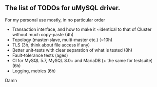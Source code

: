 ## The list of TODOs for uMySQL driver. 
For my personal use mostly, in no particular order

* Transaction interface, and how to make it ~identical to that of Cluster without much copy-paste (4h)
* Topology (master-slave, multi-master etc.) (~10h)
* TLS (3h, think about file access if any)
* Better unit-tests with clear separation of what is tested (8h)
* Fault-tolerance tests (ages)
* CI for MySQL 5.7, MySQL 8.0+ and MariaDB (+ the same for testsuite) (6h)
* Logging, metrics (6h)

Damn
